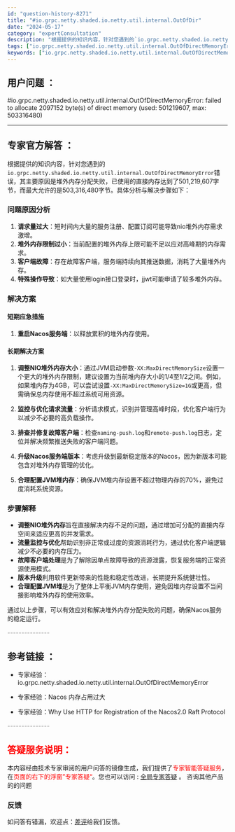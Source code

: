 ```yaml
---
id: "question-history-8271"
title: "#io.grpc.netty.shaded.io.netty.util.internal.OutOfDir"
date: "2024-05-17"
category: "expertConsultation"
description: "根据提供的知识内容，针对您遇到的`io.grpc.netty.shaded.io.netty.util.internal.OutOfDirectMemoryError`错误，其主要原因是堆外内存分配失败，已使用的直接内存达到了501,219,607字节，而最大允许的是503,316,480字节。具体"
tags: ["io.grpc.netty.shaded.io.netty.util.internal.OutOfDirectMemoryError","failed to allocate","direct memory","2097152","byte(s)","used","501219607","max","503316480"]
keywords: ["io.grpc.netty.shaded.io.netty.util.internal.OutOfDirectMemoryError","failed to allocate","direct memory","2097152","byte(s)","used","501219607","max","503316480"]
---
```


## 用户问题 ： 
 #io.grpc.netty.shaded.io.netty.util.internal.OutOfDirectMemoryError: failed to allocate 2097152 byte(s) of direct memory (used: 501219607, max: 503316480)  

---------------
## 专家官方解答 ：

根据提供的知识内容，针对您遇到的`io.grpc.netty.shaded.io.netty.util.internal.OutOfDirectMemoryError`错误，其主要原因是堆外内存分配失败，已使用的直接内存达到了501,219,607字节，而最大允许的是503,316,480字节。具体分析与解决步骤如下：

### 问题原因分析
1. **请求量过大**：短时间内大量的服务注册、配置订阅可能导致nio堆外内存需求激增。
2. **堆外内存限制过小**：当前配置的堆外内存上限可能不足以应对高峰期的内存需求。
3. **客户端故障**：存在故障客户端，服务端持续向其推送数据，消耗了大量堆外内存。
4. **特殊操作导致**：如大量使用login接口登录时，jjwt可能申请了较多堆外内存。

### 解决方案
#### 短期应急措施
1. **重启Nacos服务端**：以释放累积的堆外内存使用。
   
#### 长期解决方案
1. **调整NIO堆外内存大小**：通过JVM启动参数`-XX:MaxDirectMemorySize`设置一个更大的堆外内存限制，建议设置为当前堆内存大小的1/4至1/2之间。例如，如果堆内存为4GB，可以尝试设置`-XX:MaxDirectMemorySize=1G`或更高，但需确保总内存使用不超过系统可用资源。
   
2. **监控与优化请求流量**：分析请求模式，识别并管理高峰时段，优化客户端行为以减少不必要的高负载操作。

3. **排查并修复故障客户端**：检查`naming-push.log`和`remote-push.log`日志，定位并解决频繁推送失败的客户端问题。

4. **升级Nacos服务端版本**：考虑升级到最新稳定版本的Nacos，因为新版本可能包含对堆外内存管理的优化。

5. **合理配置JVM堆内存**：确保JVM堆内存设置不超过物理内存的70%，避免过度消耗系统资源。

### 步骤解释
- **调整NIO堆外内存**旨在直接解决内存不足的问题，通过增加可分配的直接内存空间来适应更高的并发需求。
- **流量监控与优化**帮助识别非正常或过度的资源消耗行为，通过优化客户端逻辑减少不必要的内存压力。
- **故障客户端处理**是为了解除因单点故障导致的资源泄露，恢复服务端的正常资源使用模式。
- **版本升级**利用软件更新带来的性能和稳定性改进，长期提升系统健壮性。
- **合理配置JVM堆**是为了整体上平衡JVM内存使用，避免因堆内存设置不当间接影响堆外内存的使用效率。

通过以上步骤，可以有效应对和解决堆外内存分配失败的问题，确保Nacos服务的稳定运行。


<font color="#949494">---------------</font> 


## 参考链接 ：

* 专家经验：io.grpc.netty.shaded.io.netty.util.internal.OutOfDirectMemoryError 
 
 * 专家经验：Nacos 内存占用过大 
 
 * 专家经验：Why Use HTTP for Registration of the Nacos2.0 Raft Protocol 


 <font color="#949494">---------------</font> 
 


## <font color="#FF0000">答疑服务说明：</font> 

本内容经由技术专家审阅的用户问答的镜像生成，我们提供了<font color="#FF0000">专家智能答疑服务</font>，在<font color="#FF0000">页面的右下的浮窗”专家答疑“</font>。您也可以访问 : [全局专家答疑](https://answer.opensource.alibaba.com/docs/intro) 。 咨询其他产品的的问题

### 反馈
如问答有错漏，欢迎点：[差评](https://ai.nacos.io/user/feedbackByEnhancerGradePOJOID?enhancerGradePOJOId=13619)给我们反馈。
